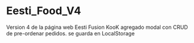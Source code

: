 # Eesti_Food_V4

Version 4 de la página web Eesti Fusion KooK agregado modal con CRUD de pre-ordenar pedidos. se guarda en LocalStorage
